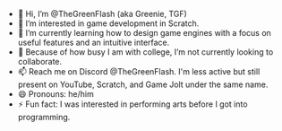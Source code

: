 - 👋 Hi, I’m @TheGreenFIash (aka Greenie, TGF)
- 👀 I’m interested in game development in Scratch.
- 🌱 I’m currently learning how to design game engines with a focus on useful features and an intuitive interface.
- 💞️ Because of how busy I am with college, I’m not currently looking to collaborate.
- 📫 Reach me on Discord @TheGreenFlash. I'm less active but still present on YouTube, Scratch, and Game Jolt under the same name.
- 😄 Pronouns: he/him
- ⚡ Fun fact: I was interested in performing arts before I got into programming.

<!---
TheGreenFIash/TheGreenFIash is a ✨ special ✨ repository because its `README.md` (this file) appears on your GitHub profile.
You can click the Preview link to take a look at your changes.
--->
